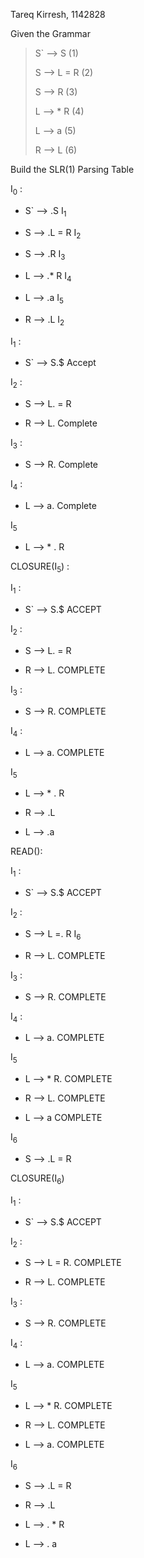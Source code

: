 Tareq Kirresh, 1142828

Given the Grammar 

>  S` --> S (1)
> 
> S --> L = R (2)
>
> S --> R (3)
> 
> L --> \* R (4)
> 
> L --> a (5)
>
> R --> L (6)

Build the SLR(1) Parsing Table

I<sub>0</sub> :
- S` --> .S I<sub>1</sub> 
 
- S --> .L = R I<sub>2</sub> 

- S --> .R I<sub>3</sub> 
 
- L --> .\* R I<sub>4</sub> 
 
- L --> .a I<sub>5</sub> 

- R --> .L I<sub>2</sub> 


I<sub>1</sub> :

- S` --> S.$  Accept

I<sub>2</sub> :

- S --> L. = R 

- R --> L. Complete

I<sub>3</sub> :

- S --> R. Complete

I<sub>4</sub> :

- L --> a. Complete

I<sub>5</sub>

- L --> \* . R 

CLOSURE(I<sub>5</sub>) :

I<sub>1</sub> :

- S` --> S.$  ACCEPT

I<sub>2</sub> :

- S --> L. = R 

- R --> L. COMPLETE

I<sub>3</sub> :

- S --> R. COMPLETE

I<sub>4</sub> :

- L --> a. COMPLETE

I<sub>5</sub>

- L --> \* . R 

- R --> .L

- L --> .a

READ():

I<sub>1</sub> :

- S` --> S.$  ACCEPT

I<sub>2</sub> :

- S --> L =. R I<sub>6</sub>

- R --> L. COMPLETE

I<sub>3</sub> :

- S --> R. COMPLETE

I<sub>4</sub> :

- L --> a. COMPLETE

I<sub>5</sub>

- L --> \*  R. COMPLETE

- R --> L. COMPLETE

- L --> a COMPLETE

I<sub>6</sub>

- S --> .L = R 

CLOSURE(I<sub>6</sub>)

I<sub>1</sub> :

- S` --> S.$ ACCEPT

I<sub>2</sub> :

- S --> L = R. COMPLETE 


- R --> L. COMPLETE

I<sub>3</sub> :

- S --> R. COMPLETE

I<sub>4</sub> :

- L --> a. COMPLETE

I<sub>5</sub>

- L --> \*  R. COMPLETE 

- R --> L. COMPLETE

- L --> a. COMPLETE

I<sub>6</sub>

- S --> .L = R 

- R --> .L

- L --> . \* R

- L --> . a
